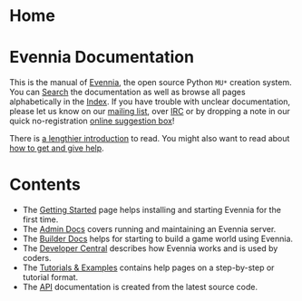 # Home

# Evennia Documentation

This is the manual of [Evennia](http://www.evennia.com), the open source Python `MU*` creation system.
You can [Search][search] the documentation as well as browse all pages alphabetically in the
[Index](Wiki-Index). If you have trouble with unclear documentation, please let us know on our
[mailing list][group], over [IRC][chat] or by dropping a note in our quick no-registration [online
suggestion box][form]!

There is [a lengthier introduction](Evennia-Introduction) to read. You might also want to read about
[how to get and give help](how-to-get-and-give-help).

# Contents

- The [Getting Started](Getting-Started) page helps installing and starting Evennia for the first time.
- The [Admin Docs](Administrative-Docs) covers running and maintaining an Evennia server.
- The [Builder Docs](Builder-Docs) helps for starting to build a game world using Evennia.
- The [Developer Central](Developer-Central) describes how Evennia works and is used by coders.
- The [Tutorials & Examples](Tutorials) contains help pages on a step-by-step or tutorial format.
- The [API](api/evennia-api) documentation is created from the latest source code.

[search]: https://www.google.com/cse/publicurl?cx=010440404980795145992:6ztkvqc46je
[group]: https://groups.google.com/forum/#%21forum/evennia
[chat]: http://tinyurl.com/p22oofg
[form]: http://tinyurl.com/c4tue23
[icon_new]: https://raw.githubusercontent.com/wiki/evennia/evennia/images/bright4.png
[icon_admin]: https://raw.githubusercontent.com/wiki/evennia/evennia/images/speedometer26.png
[icon_builder]: https://raw.githubusercontent.com/wiki/evennia/evennia/images/toolbox3.png
[icon_devel]: https://raw.githubusercontent.com/wiki/evennia/evennia/images/technical.png
[icon_tutorial]: https://raw.githubusercontent.com/wiki/evennia/evennia/images/living1.png
[icon_API]: https://raw.githubusercontent.com/wiki/evennia/evennia/images/python3.png

